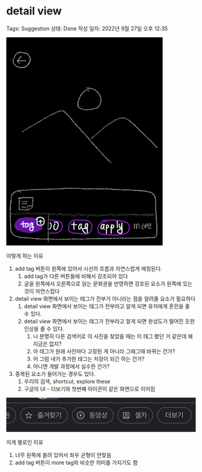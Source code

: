 # detail view

Tags: Suggestion
상태: Done
작성 일자: 2022년 9월 27일 오후 12:35

![Untitled](detail%20view%2059bd20edf5a14d8681fae1dc44bbf8c6/Untitled.png)

이렇게 하는 이유

1. add tag 버튼이 왼쪽에 있어서 시선의 흐름과 자연스럽게 매칭된다.
    1. add tag가 다른 버튼들에 비해서 강조되어 있다
    2. 글을 왼쪽에서 오른쪽으로 읽는 문화권을 반영하면 강조된 요소가 왼쪽에 있는 것이 자연스럽다
2. detail view 화면에서 보이는 태그가 전부가 아니라는 점을 알려줄 요소가 필요하다
    1. detail view 화면에서 보이는 태그가 전부라고 알게 되면 유저에게 혼란을 줄 수 있다.
    2. detail view 화면에서 보이는 태그가 전부라고 알게 되면 완성도가 떨어진 듯한 인상을 줄 수 있다.
        1. 나 분명히 다른 검색어로 이 사진을 찾았을 때는 이 태그 봤던 거 같은데 왜 지금은 없지?
        2. 아 태그가 원래 사진마다 고정된 게 아니라 그때그때 바뀌는 건가?
        3. 어 그럼 내가 추가한 태그는 저장이 되긴 하는 건가?
        4. 아니면 개발 과정에서 실수한 건가?
3. 중복된 요소가 들어가는 경우도 있다.
    1. 우리의 검색, shortcut, explore these
    2. 구글의 UI - 더보기와 첫번째 아이콘이 같은 화면으로 이어짐

![ezgif-4-378d678630.gif](detail%20view%2059bd20edf5a14d8681fae1dc44bbf8c6/ezgif-4-378d678630.gif)

이게 별로인 이유

1. 너무 왼쪽에 쏠려 있어서 좌우 균형이 안맞음
2. add tag 버튼이 more tag와 비슷한 의미를 가지기도 함